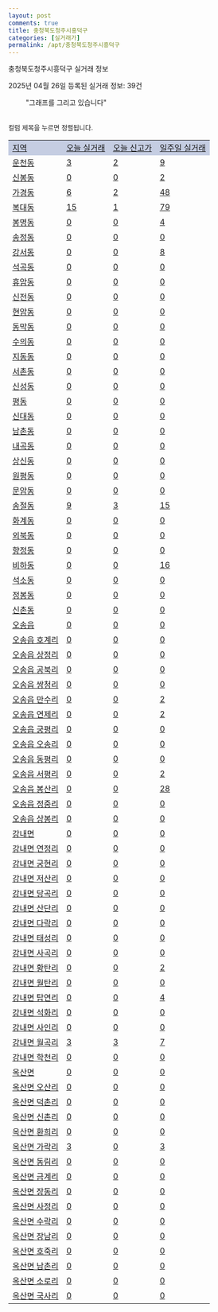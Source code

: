 ```yaml
---
layout: post
comments: true
title: 충청북도청주시흥덕구
categories: [실거래가]
permalink: /apt/충청북도청주시흥덕구
---
```


충청북도청주시흥덕구 실거래 정보

2025년 04월 26일 등록된 실거래 정보: 39건

<!--<script async src="https://pagead2.googlesyndication.com/pagead/js/adsbygoogle.js?client=ca-pub-3485438051770037"
 crossorigin="anonymous"></script>-->

<script type="text/javascript">
  google.charts.load('current', {'packages':['corechart']});
  google.charts.setOnLoadCallback(drawChart);

  function drawChart() {
    var data = google.visualization.arrayToDataTable([['거래일', '매매', '전월세', '전매'], ['21-01', 11, 9, 1], ['21-02', 0, 1, 0], ['21-03', 0, 2, 0], ['21-04', 0, 2, 0], ['21-05', 1, 0, 0], ['21-06', 0, 8, 0], ['21-07', 24, 95, 0], ['21-08', 408, 317, 0], ['21-09', 403, 306, 0], ['21-10', 435, 388, 1], ['21-11', 280, 287, 2], ['21-12', 230, 300, 0], ['22-01', 205, 352, 1], ['22-02', 227, 329, 2], ['22-03', 312, 304, 4], ['22-04', 364, 381, 0], ['22-05', 309, 404, 1], ['22-06', 199, 585, 2], ['22-07', 158, 299, 2], ['22-08', 29, 62, 0], ['23-07', 2, 7, 0], ['23-08', 0, 2, 0], ['23-09', 0, 6, 0], ['23-10', 23, 96, 0], ['23-11', 177, 347, 25], ['23-12', 224, 457, 200], ['24-01', 1, 16, 4], ['24-02', 0, 2, 0], ['24-03', 2, 8, 1], ['24-04', 155, 221, 41], ['24-05', 298, 372, 136], ['24-06', 273, 481, 73], ['24-07', 297, 352, 77], ['24-08', 319, 360, 45], ['24-09', 243, 450, 48], ['24-10', 335, 119, 335], ['24-11', 152, 0, 152], ['24-12', 324, 324, 324], ['25-01', 256, 256, 256], ['25-02', 299, 299, 299], ['25-03', 437, 437, 437], ['25-04', 221, 221, 221]]);

    var options = {
      title: '최근 1년간 유형별 거래량 추이',
      legend: { position: 'bottom' }
    };

    setTimeout(function() {
        var chart = new google.visualization.LineChart(document.getElementById('columnchart_material'));
        chart.draw(data, (options));
        document.getElementById('loading').style.display = 'none';
        var dayLabel = (new Date()).getDay();
        if (dayLabel < 2) {
            sorttable.innerSortFunction.apply(document.getElementById('week'), []);
            sorttable.innerSortFunction.apply(document.getElementById('week'), []);        
        }
        else {
            sorttable.innerSortFunction.apply(document.getElementById('today'), []);
            sorttable.innerSortFunction.apply(document.getElementById('today'), []);
        }
    }, 200);

  }
</script>

<div id="loading" style="z-index:20; display: block; margin-left: 35px">"그래프를 그리고 있습니다"</div>
<div id="columnchart_material" style="width: 95%; margin-left: -35px; display: block"></div>
<!--<div style="width: 95%; margin-left: -35px; display: block">
      <script async src="https://pagead2.googlesyndication.com/pagead/js/adsbygoogle.js?client=ca-pub-3485438051770037"
          crossorigin="anonymous"></script>
      <ins class="adsbygoogle"
          style="display:block"
          data-ad-format="fluid"
          data-ad-layout-key="-fb+5w+4e-db+86"
          data-ad-client="ca-pub-3485438051770037"
          data-ad-slot="1827090281"></ins>
      <script>
          (adsbygoogle = window.adsbygoogle || []).push({});
      </script>
</div>-->
<br>

<font size='small' style='font-size: small;'>컬럼 제목을 누르면 정렬됩니다.</font>
<table class="sortable">
  <tr style='background-color: rgba(114, 132, 186,0.4);'>
    <td id="region"><a href="#">지역</a></td>
    <td id="today"><a href="#">오늘 실거래</a></td>
    <td id="today_new"><a href="#">오늘 신고가</a></td>
    <td id="week"><a href="#">일주일 실거래</a></td>
  </tr>

  
  <tr class="item">
    <td><a href="충청북도청주시흥덕구운천동">운천동</a></td>
    <td><a href="충청북도청주시흥덕구운천동">3</a></td>
    <td><a href="충청북도청주시흥덕구운천동">2</a></td>
    <td><a href="충청북도청주시흥덕구운천동">9</a></td>
  </tr>
    

  <tr class="item">
    <td><a href="충청북도청주시흥덕구신봉동">신봉동</a></td>
    <td><a href="충청북도청주시흥덕구신봉동">0</a></td>
    <td><a href="충청북도청주시흥덕구신봉동">0</a></td>
    <td><a href="충청북도청주시흥덕구신봉동">2</a></td>
  </tr>
    

  <tr class="item">
    <td><a href="충청북도청주시흥덕구가경동">가경동</a></td>
    <td><a href="충청북도청주시흥덕구가경동">6</a></td>
    <td><a href="충청북도청주시흥덕구가경동">2</a></td>
    <td><a href="충청북도청주시흥덕구가경동">48</a></td>
  </tr>
    

  <tr class="item">
    <td><a href="충청북도청주시흥덕구복대동">복대동</a></td>
    <td><a href="충청북도청주시흥덕구복대동">15</a></td>
    <td><a href="충청북도청주시흥덕구복대동">1</a></td>
    <td><a href="충청북도청주시흥덕구복대동">79</a></td>
  </tr>
    

  <tr class="item">
    <td><a href="충청북도청주시흥덕구봉명동">봉명동</a></td>
    <td><a href="충청북도청주시흥덕구봉명동">0</a></td>
    <td><a href="충청북도청주시흥덕구봉명동">0</a></td>
    <td><a href="충청북도청주시흥덕구봉명동">4</a></td>
  </tr>
    

  <tr class="item">
    <td><a href="충청북도청주시흥덕구송정동">송정동</a></td>
    <td><a href="충청북도청주시흥덕구송정동">0</a></td>
    <td><a href="충청북도청주시흥덕구송정동">0</a></td>
    <td><a href="충청북도청주시흥덕구송정동">0</a></td>
  </tr>
    

  <tr class="item">
    <td><a href="충청북도청주시흥덕구강서동">강서동</a></td>
    <td><a href="충청북도청주시흥덕구강서동">0</a></td>
    <td><a href="충청북도청주시흥덕구강서동">0</a></td>
    <td><a href="충청북도청주시흥덕구강서동">8</a></td>
  </tr>
    

  <tr class="item">
    <td><a href="충청북도청주시흥덕구석곡동">석곡동</a></td>
    <td><a href="충청북도청주시흥덕구석곡동">0</a></td>
    <td><a href="충청북도청주시흥덕구석곡동">0</a></td>
    <td><a href="충청북도청주시흥덕구석곡동">0</a></td>
  </tr>
    

  <tr class="item">
    <td><a href="충청북도청주시흥덕구휴암동">휴암동</a></td>
    <td><a href="충청북도청주시흥덕구휴암동">0</a></td>
    <td><a href="충청북도청주시흥덕구휴암동">0</a></td>
    <td><a href="충청북도청주시흥덕구휴암동">0</a></td>
  </tr>
    

  <tr class="item">
    <td><a href="충청북도청주시흥덕구신전동">신전동</a></td>
    <td><a href="충청북도청주시흥덕구신전동">0</a></td>
    <td><a href="충청북도청주시흥덕구신전동">0</a></td>
    <td><a href="충청북도청주시흥덕구신전동">0</a></td>
  </tr>
    

  <tr class="item">
    <td><a href="충청북도청주시흥덕구현암동">현암동</a></td>
    <td><a href="충청북도청주시흥덕구현암동">0</a></td>
    <td><a href="충청북도청주시흥덕구현암동">0</a></td>
    <td><a href="충청북도청주시흥덕구현암동">0</a></td>
  </tr>
    

  <tr class="item">
    <td><a href="충청북도청주시흥덕구동막동">동막동</a></td>
    <td><a href="충청북도청주시흥덕구동막동">0</a></td>
    <td><a href="충청북도청주시흥덕구동막동">0</a></td>
    <td><a href="충청북도청주시흥덕구동막동">0</a></td>
  </tr>
    

  <tr class="item">
    <td><a href="충청북도청주시흥덕구수의동">수의동</a></td>
    <td><a href="충청북도청주시흥덕구수의동">0</a></td>
    <td><a href="충청북도청주시흥덕구수의동">0</a></td>
    <td><a href="충청북도청주시흥덕구수의동">0</a></td>
  </tr>
    

  <tr class="item">
    <td><a href="충청북도청주시흥덕구지동동">지동동</a></td>
    <td><a href="충청북도청주시흥덕구지동동">0</a></td>
    <td><a href="충청북도청주시흥덕구지동동">0</a></td>
    <td><a href="충청북도청주시흥덕구지동동">0</a></td>
  </tr>
    

  <tr class="item">
    <td><a href="충청북도청주시흥덕구서촌동">서촌동</a></td>
    <td><a href="충청북도청주시흥덕구서촌동">0</a></td>
    <td><a href="충청북도청주시흥덕구서촌동">0</a></td>
    <td><a href="충청북도청주시흥덕구서촌동">0</a></td>
  </tr>
    

  <tr class="item">
    <td><a href="충청북도청주시흥덕구신성동">신성동</a></td>
    <td><a href="충청북도청주시흥덕구신성동">0</a></td>
    <td><a href="충청북도청주시흥덕구신성동">0</a></td>
    <td><a href="충청북도청주시흥덕구신성동">0</a></td>
  </tr>
    

  <tr class="item">
    <td><a href="충청북도청주시흥덕구평동">평동</a></td>
    <td><a href="충청북도청주시흥덕구평동">0</a></td>
    <td><a href="충청북도청주시흥덕구평동">0</a></td>
    <td><a href="충청북도청주시흥덕구평동">0</a></td>
  </tr>
    

  <tr class="item">
    <td><a href="충청북도청주시흥덕구신대동">신대동</a></td>
    <td><a href="충청북도청주시흥덕구신대동">0</a></td>
    <td><a href="충청북도청주시흥덕구신대동">0</a></td>
    <td><a href="충청북도청주시흥덕구신대동">0</a></td>
  </tr>
    

  <tr class="item">
    <td><a href="충청북도청주시흥덕구남촌동">남촌동</a></td>
    <td><a href="충청북도청주시흥덕구남촌동">0</a></td>
    <td><a href="충청북도청주시흥덕구남촌동">0</a></td>
    <td><a href="충청북도청주시흥덕구남촌동">0</a></td>
  </tr>
    

  <tr class="item">
    <td><a href="충청북도청주시흥덕구내곡동">내곡동</a></td>
    <td><a href="충청북도청주시흥덕구내곡동">0</a></td>
    <td><a href="충청북도청주시흥덕구내곡동">0</a></td>
    <td><a href="충청북도청주시흥덕구내곡동">0</a></td>
  </tr>
    

  <tr class="item">
    <td><a href="충청북도청주시흥덕구상신동">상신동</a></td>
    <td><a href="충청북도청주시흥덕구상신동">0</a></td>
    <td><a href="충청북도청주시흥덕구상신동">0</a></td>
    <td><a href="충청북도청주시흥덕구상신동">0</a></td>
  </tr>
    

  <tr class="item">
    <td><a href="충청북도청주시흥덕구원평동">원평동</a></td>
    <td><a href="충청북도청주시흥덕구원평동">0</a></td>
    <td><a href="충청북도청주시흥덕구원평동">0</a></td>
    <td><a href="충청북도청주시흥덕구원평동">0</a></td>
  </tr>
    

  <tr class="item">
    <td><a href="충청북도청주시흥덕구문암동">문암동</a></td>
    <td><a href="충청북도청주시흥덕구문암동">0</a></td>
    <td><a href="충청북도청주시흥덕구문암동">0</a></td>
    <td><a href="충청북도청주시흥덕구문암동">0</a></td>
  </tr>
    

  <tr class="item">
    <td><a href="충청북도청주시흥덕구송절동">송절동</a></td>
    <td><a href="충청북도청주시흥덕구송절동">9</a></td>
    <td><a href="충청북도청주시흥덕구송절동">3</a></td>
    <td><a href="충청북도청주시흥덕구송절동">15</a></td>
  </tr>
    

  <tr class="item">
    <td><a href="충청북도청주시흥덕구화계동">화계동</a></td>
    <td><a href="충청북도청주시흥덕구화계동">0</a></td>
    <td><a href="충청북도청주시흥덕구화계동">0</a></td>
    <td><a href="충청북도청주시흥덕구화계동">0</a></td>
  </tr>
    

  <tr class="item">
    <td><a href="충청북도청주시흥덕구외북동">외북동</a></td>
    <td><a href="충청북도청주시흥덕구외북동">0</a></td>
    <td><a href="충청북도청주시흥덕구외북동">0</a></td>
    <td><a href="충청북도청주시흥덕구외북동">0</a></td>
  </tr>
    

  <tr class="item">
    <td><a href="충청북도청주시흥덕구향정동">향정동</a></td>
    <td><a href="충청북도청주시흥덕구향정동">0</a></td>
    <td><a href="충청북도청주시흥덕구향정동">0</a></td>
    <td><a href="충청북도청주시흥덕구향정동">0</a></td>
  </tr>
    

  <tr class="item">
    <td><a href="충청북도청주시흥덕구비하동">비하동</a></td>
    <td><a href="충청북도청주시흥덕구비하동">0</a></td>
    <td><a href="충청북도청주시흥덕구비하동">0</a></td>
    <td><a href="충청북도청주시흥덕구비하동">16</a></td>
  </tr>
    

  <tr class="item">
    <td><a href="충청북도청주시흥덕구석소동">석소동</a></td>
    <td><a href="충청북도청주시흥덕구석소동">0</a></td>
    <td><a href="충청북도청주시흥덕구석소동">0</a></td>
    <td><a href="충청북도청주시흥덕구석소동">0</a></td>
  </tr>
    

  <tr class="item">
    <td><a href="충청북도청주시흥덕구정봉동">정봉동</a></td>
    <td><a href="충청북도청주시흥덕구정봉동">0</a></td>
    <td><a href="충청북도청주시흥덕구정봉동">0</a></td>
    <td><a href="충청북도청주시흥덕구정봉동">0</a></td>
  </tr>
    

  <tr class="item">
    <td><a href="충청북도청주시흥덕구신촌동">신촌동</a></td>
    <td><a href="충청북도청주시흥덕구신촌동">0</a></td>
    <td><a href="충청북도청주시흥덕구신촌동">0</a></td>
    <td><a href="충청북도청주시흥덕구신촌동">0</a></td>
  </tr>
    

  <tr class="item">
    <td><a href="충청북도청주시흥덕구오송읍">오송읍</a></td>
    <td><a href="충청북도청주시흥덕구오송읍">0</a></td>
    <td><a href="충청북도청주시흥덕구오송읍">0</a></td>
    <td><a href="충청북도청주시흥덕구오송읍">0</a></td>
  </tr>
    

  <tr class="item">
    <td><a href="충청북도청주시흥덕구오송읍호계리">오송읍 호계리</a></td>
    <td><a href="충청북도청주시흥덕구오송읍호계리">0</a></td>
    <td><a href="충청북도청주시흥덕구오송읍호계리">0</a></td>
    <td><a href="충청북도청주시흥덕구오송읍호계리">0</a></td>
  </tr>
    

  <tr class="item">
    <td><a href="충청북도청주시흥덕구오송읍상정리">오송읍 상정리</a></td>
    <td><a href="충청북도청주시흥덕구오송읍상정리">0</a></td>
    <td><a href="충청북도청주시흥덕구오송읍상정리">0</a></td>
    <td><a href="충청북도청주시흥덕구오송읍상정리">0</a></td>
  </tr>
    

  <tr class="item">
    <td><a href="충청북도청주시흥덕구오송읍공북리">오송읍 공북리</a></td>
    <td><a href="충청북도청주시흥덕구오송읍공북리">0</a></td>
    <td><a href="충청북도청주시흥덕구오송읍공북리">0</a></td>
    <td><a href="충청북도청주시흥덕구오송읍공북리">0</a></td>
  </tr>
    

  <tr class="item">
    <td><a href="충청북도청주시흥덕구오송읍쌍청리">오송읍 쌍청리</a></td>
    <td><a href="충청북도청주시흥덕구오송읍쌍청리">0</a></td>
    <td><a href="충청북도청주시흥덕구오송읍쌍청리">0</a></td>
    <td><a href="충청북도청주시흥덕구오송읍쌍청리">0</a></td>
  </tr>
    

  <tr class="item">
    <td><a href="충청북도청주시흥덕구오송읍만수리">오송읍 만수리</a></td>
    <td><a href="충청북도청주시흥덕구오송읍만수리">0</a></td>
    <td><a href="충청북도청주시흥덕구오송읍만수리">0</a></td>
    <td><a href="충청북도청주시흥덕구오송읍만수리">2</a></td>
  </tr>
    

  <tr class="item">
    <td><a href="충청북도청주시흥덕구오송읍연제리">오송읍 연제리</a></td>
    <td><a href="충청북도청주시흥덕구오송읍연제리">0</a></td>
    <td><a href="충청북도청주시흥덕구오송읍연제리">0</a></td>
    <td><a href="충청북도청주시흥덕구오송읍연제리">2</a></td>
  </tr>
    

  <tr class="item">
    <td><a href="충청북도청주시흥덕구오송읍궁평리">오송읍 궁평리</a></td>
    <td><a href="충청북도청주시흥덕구오송읍궁평리">0</a></td>
    <td><a href="충청북도청주시흥덕구오송읍궁평리">0</a></td>
    <td><a href="충청북도청주시흥덕구오송읍궁평리">0</a></td>
  </tr>
    

  <tr class="item">
    <td><a href="충청북도청주시흥덕구오송읍오송리">오송읍 오송리</a></td>
    <td><a href="충청북도청주시흥덕구오송읍오송리">0</a></td>
    <td><a href="충청북도청주시흥덕구오송읍오송리">0</a></td>
    <td><a href="충청북도청주시흥덕구오송읍오송리">0</a></td>
  </tr>
    

  <tr class="item">
    <td><a href="충청북도청주시흥덕구오송읍동평리">오송읍 동평리</a></td>
    <td><a href="충청북도청주시흥덕구오송읍동평리">0</a></td>
    <td><a href="충청북도청주시흥덕구오송읍동평리">0</a></td>
    <td><a href="충청북도청주시흥덕구오송읍동평리">0</a></td>
  </tr>
    

  <tr class="item">
    <td><a href="충청북도청주시흥덕구오송읍서평리">오송읍 서평리</a></td>
    <td><a href="충청북도청주시흥덕구오송읍서평리">0</a></td>
    <td><a href="충청북도청주시흥덕구오송읍서평리">0</a></td>
    <td><a href="충청북도청주시흥덕구오송읍서평리">2</a></td>
  </tr>
    

  <tr class="item">
    <td><a href="충청북도청주시흥덕구오송읍봉산리">오송읍 봉산리</a></td>
    <td><a href="충청북도청주시흥덕구오송읍봉산리">0</a></td>
    <td><a href="충청북도청주시흥덕구오송읍봉산리">0</a></td>
    <td><a href="충청북도청주시흥덕구오송읍봉산리">28</a></td>
  </tr>
    

  <tr class="item">
    <td><a href="충청북도청주시흥덕구오송읍정중리">오송읍 정중리</a></td>
    <td><a href="충청북도청주시흥덕구오송읍정중리">0</a></td>
    <td><a href="충청북도청주시흥덕구오송읍정중리">0</a></td>
    <td><a href="충청북도청주시흥덕구오송읍정중리">0</a></td>
  </tr>
    

  <tr class="item">
    <td><a href="충청북도청주시흥덕구오송읍상봉리">오송읍 상봉리</a></td>
    <td><a href="충청북도청주시흥덕구오송읍상봉리">0</a></td>
    <td><a href="충청북도청주시흥덕구오송읍상봉리">0</a></td>
    <td><a href="충청북도청주시흥덕구오송읍상봉리">0</a></td>
  </tr>
    

  <tr class="item">
    <td><a href="충청북도청주시흥덕구강내면">강내면</a></td>
    <td><a href="충청북도청주시흥덕구강내면">0</a></td>
    <td><a href="충청북도청주시흥덕구강내면">0</a></td>
    <td><a href="충청북도청주시흥덕구강내면">0</a></td>
  </tr>
    

  <tr class="item">
    <td><a href="충청북도청주시흥덕구강내면연정리">강내면 연정리</a></td>
    <td><a href="충청북도청주시흥덕구강내면연정리">0</a></td>
    <td><a href="충청북도청주시흥덕구강내면연정리">0</a></td>
    <td><a href="충청북도청주시흥덕구강내면연정리">0</a></td>
  </tr>
    

  <tr class="item">
    <td><a href="충청북도청주시흥덕구강내면궁현리">강내면 궁현리</a></td>
    <td><a href="충청북도청주시흥덕구강내면궁현리">0</a></td>
    <td><a href="충청북도청주시흥덕구강내면궁현리">0</a></td>
    <td><a href="충청북도청주시흥덕구강내면궁현리">0</a></td>
  </tr>
    

  <tr class="item">
    <td><a href="충청북도청주시흥덕구강내면저산리">강내면 저산리</a></td>
    <td><a href="충청북도청주시흥덕구강내면저산리">0</a></td>
    <td><a href="충청북도청주시흥덕구강내면저산리">0</a></td>
    <td><a href="충청북도청주시흥덕구강내면저산리">0</a></td>
  </tr>
    

  <tr class="item">
    <td><a href="충청북도청주시흥덕구강내면당곡리">강내면 당곡리</a></td>
    <td><a href="충청북도청주시흥덕구강내면당곡리">0</a></td>
    <td><a href="충청북도청주시흥덕구강내면당곡리">0</a></td>
    <td><a href="충청북도청주시흥덕구강내면당곡리">0</a></td>
  </tr>
    

  <tr class="item">
    <td><a href="충청북도청주시흥덕구강내면산단리">강내면 산단리</a></td>
    <td><a href="충청북도청주시흥덕구강내면산단리">0</a></td>
    <td><a href="충청북도청주시흥덕구강내면산단리">0</a></td>
    <td><a href="충청북도청주시흥덕구강내면산단리">0</a></td>
  </tr>
    

  <tr class="item">
    <td><a href="충청북도청주시흥덕구강내면다락리">강내면 다락리</a></td>
    <td><a href="충청북도청주시흥덕구강내면다락리">0</a></td>
    <td><a href="충청북도청주시흥덕구강내면다락리">0</a></td>
    <td><a href="충청북도청주시흥덕구강내면다락리">0</a></td>
  </tr>
    

  <tr class="item">
    <td><a href="충청북도청주시흥덕구강내면태성리">강내면 태성리</a></td>
    <td><a href="충청북도청주시흥덕구강내면태성리">0</a></td>
    <td><a href="충청북도청주시흥덕구강내면태성리">0</a></td>
    <td><a href="충청북도청주시흥덕구강내면태성리">0</a></td>
  </tr>
    

  <tr class="item">
    <td><a href="충청북도청주시흥덕구강내면사곡리">강내면 사곡리</a></td>
    <td><a href="충청북도청주시흥덕구강내면사곡리">0</a></td>
    <td><a href="충청북도청주시흥덕구강내면사곡리">0</a></td>
    <td><a href="충청북도청주시흥덕구강내면사곡리">0</a></td>
  </tr>
    

  <tr class="item">
    <td><a href="충청북도청주시흥덕구강내면황탄리">강내면 황탄리</a></td>
    <td><a href="충청북도청주시흥덕구강내면황탄리">0</a></td>
    <td><a href="충청북도청주시흥덕구강내면황탄리">0</a></td>
    <td><a href="충청북도청주시흥덕구강내면황탄리">2</a></td>
  </tr>
    

  <tr class="item">
    <td><a href="충청북도청주시흥덕구강내면월탄리">강내면 월탄리</a></td>
    <td><a href="충청북도청주시흥덕구강내면월탄리">0</a></td>
    <td><a href="충청북도청주시흥덕구강내면월탄리">0</a></td>
    <td><a href="충청북도청주시흥덕구강내면월탄리">0</a></td>
  </tr>
    

  <tr class="item">
    <td><a href="충청북도청주시흥덕구강내면탑연리">강내면 탑연리</a></td>
    <td><a href="충청북도청주시흥덕구강내면탑연리">0</a></td>
    <td><a href="충청북도청주시흥덕구강내면탑연리">0</a></td>
    <td><a href="충청북도청주시흥덕구강내면탑연리">4</a></td>
  </tr>
    

  <tr class="item">
    <td><a href="충청북도청주시흥덕구강내면석화리">강내면 석화리</a></td>
    <td><a href="충청북도청주시흥덕구강내면석화리">0</a></td>
    <td><a href="충청북도청주시흥덕구강내면석화리">0</a></td>
    <td><a href="충청북도청주시흥덕구강내면석화리">0</a></td>
  </tr>
    

  <tr class="item">
    <td><a href="충청북도청주시흥덕구강내면사인리">강내면 사인리</a></td>
    <td><a href="충청북도청주시흥덕구강내면사인리">0</a></td>
    <td><a href="충청북도청주시흥덕구강내면사인리">0</a></td>
    <td><a href="충청북도청주시흥덕구강내면사인리">0</a></td>
  </tr>
    

  <tr class="item">
    <td><a href="충청북도청주시흥덕구강내면월곡리">강내면 월곡리</a></td>
    <td><a href="충청북도청주시흥덕구강내면월곡리">3</a></td>
    <td><a href="충청북도청주시흥덕구강내면월곡리">3</a></td>
    <td><a href="충청북도청주시흥덕구강내면월곡리">7</a></td>
  </tr>
    

  <tr class="item">
    <td><a href="충청북도청주시흥덕구강내면학천리">강내면 학천리</a></td>
    <td><a href="충청북도청주시흥덕구강내면학천리">0</a></td>
    <td><a href="충청북도청주시흥덕구강내면학천리">0</a></td>
    <td><a href="충청북도청주시흥덕구강내면학천리">0</a></td>
  </tr>
    

  <tr class="item">
    <td><a href="충청북도청주시흥덕구옥산면">옥산면</a></td>
    <td><a href="충청북도청주시흥덕구옥산면">0</a></td>
    <td><a href="충청북도청주시흥덕구옥산면">0</a></td>
    <td><a href="충청북도청주시흥덕구옥산면">0</a></td>
  </tr>
    

  <tr class="item">
    <td><a href="충청북도청주시흥덕구옥산면오산리">옥산면 오산리</a></td>
    <td><a href="충청북도청주시흥덕구옥산면오산리">0</a></td>
    <td><a href="충청북도청주시흥덕구옥산면오산리">0</a></td>
    <td><a href="충청북도청주시흥덕구옥산면오산리">0</a></td>
  </tr>
    

  <tr class="item">
    <td><a href="충청북도청주시흥덕구옥산면덕촌리">옥산면 덕촌리</a></td>
    <td><a href="충청북도청주시흥덕구옥산면덕촌리">0</a></td>
    <td><a href="충청북도청주시흥덕구옥산면덕촌리">0</a></td>
    <td><a href="충청북도청주시흥덕구옥산면덕촌리">0</a></td>
  </tr>
    

  <tr class="item">
    <td><a href="충청북도청주시흥덕구옥산면신촌리">옥산면 신촌리</a></td>
    <td><a href="충청북도청주시흥덕구옥산면신촌리">0</a></td>
    <td><a href="충청북도청주시흥덕구옥산면신촌리">0</a></td>
    <td><a href="충청북도청주시흥덕구옥산면신촌리">0</a></td>
  </tr>
    

  <tr class="item">
    <td><a href="충청북도청주시흥덕구옥산면환희리">옥산면 환희리</a></td>
    <td><a href="충청북도청주시흥덕구옥산면환희리">0</a></td>
    <td><a href="충청북도청주시흥덕구옥산면환희리">0</a></td>
    <td><a href="충청북도청주시흥덕구옥산면환희리">0</a></td>
  </tr>
    

  <tr class="item">
    <td><a href="충청북도청주시흥덕구옥산면가락리">옥산면 가락리</a></td>
    <td><a href="충청북도청주시흥덕구옥산면가락리">3</a></td>
    <td><a href="충청북도청주시흥덕구옥산면가락리">0</a></td>
    <td><a href="충청북도청주시흥덕구옥산면가락리">3</a></td>
  </tr>
    

  <tr class="item">
    <td><a href="충청북도청주시흥덕구옥산면동림리">옥산면 동림리</a></td>
    <td><a href="충청북도청주시흥덕구옥산면동림리">0</a></td>
    <td><a href="충청북도청주시흥덕구옥산면동림리">0</a></td>
    <td><a href="충청북도청주시흥덕구옥산면동림리">0</a></td>
  </tr>
    

  <tr class="item">
    <td><a href="충청북도청주시흥덕구옥산면금계리">옥산면 금계리</a></td>
    <td><a href="충청북도청주시흥덕구옥산면금계리">0</a></td>
    <td><a href="충청북도청주시흥덕구옥산면금계리">0</a></td>
    <td><a href="충청북도청주시흥덕구옥산면금계리">0</a></td>
  </tr>
    

  <tr class="item">
    <td><a href="충청북도청주시흥덕구옥산면장동리">옥산면 장동리</a></td>
    <td><a href="충청북도청주시흥덕구옥산면장동리">0</a></td>
    <td><a href="충청북도청주시흥덕구옥산면장동리">0</a></td>
    <td><a href="충청북도청주시흥덕구옥산면장동리">0</a></td>
  </tr>
    

  <tr class="item">
    <td><a href="충청북도청주시흥덕구옥산면사정리">옥산면 사정리</a></td>
    <td><a href="충청북도청주시흥덕구옥산면사정리">0</a></td>
    <td><a href="충청북도청주시흥덕구옥산면사정리">0</a></td>
    <td><a href="충청북도청주시흥덕구옥산면사정리">0</a></td>
  </tr>
    

  <tr class="item">
    <td><a href="충청북도청주시흥덕구옥산면수락리">옥산면 수락리</a></td>
    <td><a href="충청북도청주시흥덕구옥산면수락리">0</a></td>
    <td><a href="충청북도청주시흥덕구옥산면수락리">0</a></td>
    <td><a href="충청북도청주시흥덕구옥산면수락리">0</a></td>
  </tr>
    

  <tr class="item">
    <td><a href="충청북도청주시흥덕구옥산면장남리">옥산면 장남리</a></td>
    <td><a href="충청북도청주시흥덕구옥산면장남리">0</a></td>
    <td><a href="충청북도청주시흥덕구옥산면장남리">0</a></td>
    <td><a href="충청북도청주시흥덕구옥산면장남리">0</a></td>
  </tr>
    

  <tr class="item">
    <td><a href="충청북도청주시흥덕구옥산면호죽리">옥산면 호죽리</a></td>
    <td><a href="충청북도청주시흥덕구옥산면호죽리">0</a></td>
    <td><a href="충청북도청주시흥덕구옥산면호죽리">0</a></td>
    <td><a href="충청북도청주시흥덕구옥산면호죽리">0</a></td>
  </tr>
    

  <tr class="item">
    <td><a href="충청북도청주시흥덕구옥산면남촌리">옥산면 남촌리</a></td>
    <td><a href="충청북도청주시흥덕구옥산면남촌리">0</a></td>
    <td><a href="충청북도청주시흥덕구옥산면남촌리">0</a></td>
    <td><a href="충청북도청주시흥덕구옥산면남촌리">0</a></td>
  </tr>
    

  <tr class="item">
    <td><a href="충청북도청주시흥덕구옥산면소로리">옥산면 소로리</a></td>
    <td><a href="충청북도청주시흥덕구옥산면소로리">0</a></td>
    <td><a href="충청북도청주시흥덕구옥산면소로리">0</a></td>
    <td><a href="충청북도청주시흥덕구옥산면소로리">0</a></td>
  </tr>
    

  <tr class="item">
    <td><a href="충청북도청주시흥덕구옥산면국사리">옥산면 국사리</a></td>
    <td><a href="충청북도청주시흥덕구옥산면국사리">0</a></td>
    <td><a href="충청북도청주시흥덕구옥산면국사리">0</a></td>
    <td><a href="충청북도청주시흥덕구옥산면국사리">0</a></td>
  </tr>
    


</table>


    